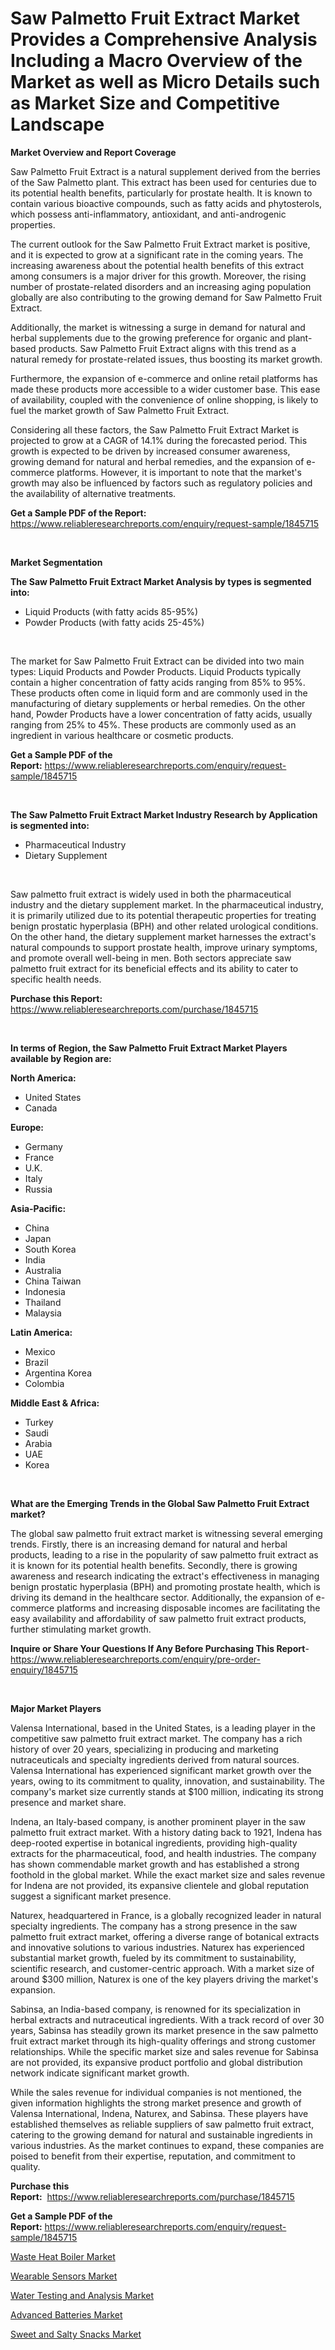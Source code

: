 <p><h1>Saw Palmetto Fruit Extract Market Provides a Comprehensive Analysis Including a Macro Overview of the Market as well as Micro Details such as Market Size and Competitive Landscape</h1></p><p><strong>Market Overview and Report Coverage</strong></p>
<p><p>Saw Palmetto Fruit Extract is a natural supplement derived from the berries of the Saw Palmetto plant. This extract has been used for centuries due to its potential health benefits, particularly for prostate health. It is known to contain various bioactive compounds, such as fatty acids and phytosterols, which possess anti-inflammatory, antioxidant, and anti-androgenic properties.</p><p>The current outlook for the Saw Palmetto Fruit Extract market is positive, and it is expected to grow at a significant rate in the coming years. The increasing awareness about the potential health benefits of this extract among consumers is a major driver for this growth. Moreover, the rising number of prostate-related disorders and an increasing aging population globally are also contributing to the growing demand for Saw Palmetto Fruit Extract.</p><p>Additionally, the market is witnessing a surge in demand for natural and herbal supplements due to the growing preference for organic and plant-based products. Saw Palmetto Fruit Extract aligns with this trend as a natural remedy for prostate-related issues, thus boosting its market growth.</p><p>Furthermore, the expansion of e-commerce and online retail platforms has made these products more accessible to a wider customer base. This ease of availability, coupled with the convenience of online shopping, is likely to fuel the market growth of Saw Palmetto Fruit Extract.</p><p>Considering all these factors, the Saw Palmetto Fruit Extract Market is projected to grow at a CAGR of 14.1% during the forecasted period. This growth is expected to be driven by increased consumer awareness, growing demand for natural and herbal remedies, and the expansion of e-commerce platforms. However, it is important to note that the market's growth may also be influenced by factors such as regulatory policies and the availability of alternative treatments.</p></p>
<p><strong>Get a Sample PDF of the Report:</strong> <a href="https://www.reliableresearchreports.com/enquiry/request-sample/1845715">https://www.reliableresearchreports.com/enquiry/request-sample/1845715</a></p>
<p>&nbsp;</p>
<p><strong>Market Segmentation</strong></p>
<p><strong>The Saw Palmetto Fruit Extract Market Analysis by types is segmented into:</strong></p>
<p><ul><li>Liquid Products (with fatty acids 85-95%)</li><li>Powder Products (with fatty acids 25-45%)</li></ul></p>
<p>&nbsp;</p>
<p><p>The market for Saw Palmetto Fruit Extract can be divided into two main types: Liquid Products and Powder Products. Liquid Products typically contain a higher concentration of fatty acids ranging from 85% to 95%. These products often come in liquid form and are commonly used in the manufacturing of dietary supplements or herbal remedies. On the other hand, Powder Products have a lower concentration of fatty acids, usually ranging from 25% to 45%. These products are commonly used as an ingredient in various healthcare or cosmetic products.</p></p>
<p><strong>Get a Sample PDF of the Report:</strong>&nbsp;<a href="https://www.reliableresearchreports.com/enquiry/request-sample/1845715">https://www.reliableresearchreports.com/enquiry/request-sample/1845715</a></p>
<p>&nbsp;</p>
<p><strong>The Saw Palmetto Fruit Extract Market Industry Research by Application is segmented into:</strong></p>
<p><ul><li>Pharmaceutical Industry</li><li>Dietary Supplement</li></ul></p>
<p>&nbsp;</p>
<p><p>Saw palmetto fruit extract is widely used in both the pharmaceutical industry and the dietary supplement market. In the pharmaceutical industry, it is primarily utilized due to its potential therapeutic properties for treating benign prostatic hyperplasia (BPH) and other related urological conditions. On the other hand, the dietary supplement market harnesses the extract's natural compounds to support prostate health, improve urinary symptoms, and promote overall well-being in men. Both sectors appreciate saw palmetto fruit extract for its beneficial effects and its ability to cater to specific health needs.</p></p>
<p><strong>Purchase this Report:</strong>&nbsp; <a href="https://www.reliableresearchreports.com/purchase/1845715">https://www.reliableresearchreports.com/purchase/1845715</a></p>
<p>&nbsp;</p>
<p><strong>In terms of Region, the Saw Palmetto Fruit Extract Market Players available by Region are:</strong></p>
<p>
    <p> <strong> North America: </strong>
        <ul>
            <li>United States</li>
            <li>Canada</li>
        </ul>
        </p> 
    <p> <strong> Europe: </strong>
        <ul>
            <li>Germany</li>
            <li>France</li>
            <li>U.K.</li>
            <li>Italy</li>
            <li>Russia</li>
        </ul>
        </p> 
    <p> <strong> Asia-Pacific: </strong>
        <ul>
            <li>China</li>
            <li>Japan</li>
            <li>South Korea</li>
            <li>India</li>
            <li>Australia</li>
            <li>China Taiwan</li>
            <li>Indonesia</li>
            <li>Thailand</li>
            <li>Malaysia</li>
        </ul>
        </p> 
    <p> <strong> Latin America: </strong>
        <ul>
            <li>Mexico</li>
            <li>Brazil</li>
            <li>Argentina Korea</li>
            <li>Colombia</li>
        </ul>
        </p> 
    <p> <strong> Middle East & Africa: </strong>
        <ul>
            <li>Turkey</li>
            <li>Saudi</li>
            <li>Arabia</li>
            <li>UAE</li>
            <li>Korea</li>
        </ul>
    </p>
    </p>
<p>&nbsp;</p>
<p><strong>What are the Emerging Trends in the Global Saw Palmetto Fruit Extract market?</strong></p>
<p><p>The global saw palmetto fruit extract market is witnessing several emerging trends. Firstly, there is an increasing demand for natural and herbal products, leading to a rise in the popularity of saw palmetto fruit extract as it is known for its potential health benefits. Secondly, there is growing awareness and research indicating the extract's effectiveness in managing benign prostatic hyperplasia (BPH) and promoting prostate health, which is driving its demand in the healthcare sector. Additionally, the expansion of e-commerce platforms and increasing disposable incomes are facilitating the easy availability and affordability of saw palmetto fruit extract products, further stimulating market growth.</p></p>
<p><strong>Inquire or Share Your Questions If Any Before Purchasing This Report</strong>- <a href="https://www.reliableresearchreports.com/enquiry/pre-order-enquiry/1845715">https://www.reliableresearchreports.com/enquiry/pre-order-enquiry/1845715</a></p>
<p>&nbsp;</p>
<p><strong>Major Market Players</strong></p>
<p><p>Valensa International, based in the United States, is a leading player in the competitive saw palmetto fruit extract market. The company has a rich history of over 20 years, specializing in producing and marketing nutraceuticals and specialty ingredients derived from natural sources. Valensa International has experienced significant market growth over the years, owing to its commitment to quality, innovation, and sustainability. The company's market size currently stands at $100 million, indicating its strong presence and market share.</p><p>Indena, an Italy-based company, is another prominent player in the saw palmetto fruit extract market. With a history dating back to 1921, Indena has deep-rooted expertise in botanical ingredients, providing high-quality extracts for the pharmaceutical, food, and health industries. The company has shown commendable market growth and has established a strong foothold in the global market. While the exact market size and sales revenue for Indena are not provided, its expansive clientele and global reputation suggest a significant market presence.</p><p>Naturex, headquartered in France, is a globally recognized leader in natural specialty ingredients. The company has a strong presence in the saw palmetto fruit extract market, offering a diverse range of botanical extracts and innovative solutions to various industries. Naturex has experienced substantial market growth, fueled by its commitment to sustainability, scientific research, and customer-centric approach. With a market size of around $300 million, Naturex is one of the key players driving the market's expansion.</p><p>Sabinsa, an India-based company, is renowned for its specialization in herbal extracts and nutraceutical ingredients. With a track record of over 30 years, Sabinsa has steadily grown its market presence in the saw palmetto fruit extract market through its high-quality offerings and strong customer relationships. While the specific market size and sales revenue for Sabinsa are not provided, its expansive product portfolio and global distribution network indicate significant market growth.</p><p>While the sales revenue for individual companies is not mentioned, the given information highlights the strong market presence and growth of Valensa International, Indena, Naturex, and Sabinsa. These players have established themselves as reliable suppliers of saw palmetto fruit extract, catering to the growing demand for natural and sustainable ingredients in various industries. As the market continues to expand, these companies are poised to benefit from their expertise, reputation, and commitment to quality.</p></p>
<p><strong>Purchase this Report:</strong>&nbsp;&nbsp;<a href="https://www.reliableresearchreports.com/purchase/1845715">https://www.reliableresearchreports.com/purchase/1845715</a></p>
<p></p>
<p><strong>Get a Sample PDF of the Report:</strong>&nbsp;<a href="https://www.reliableresearchreports.com/enquiry/request-sample/1845715">https://www.reliableresearchreports.com/enquiry/request-sample/1845715</a></p>
<p><p><a href="https://medium.com/@jeromekling1967/waste-heat-boiler-market-research-report-its-history-and-forecast-2023-to-2030-a99d8af5fa54">Waste Heat Boiler Market</a></p><p><a href="https://medium.com/@othamcclure/wearable-sensors-market-insights-into-market-cagr-market-trends-and-growth-strategies-78c43b63506a">Wearable Sensors Market</a></p><p><a href="https://medium.com/@terrellconn/water-testing-and-analysis-market-furnishes-information-on-market-share-market-trends-and-market-d240dd51d9c4">Water Testing and Analysis Market</a></p><p><a href="https://medium.com/@randallbode/advanced-batteries-market-report-reveals-the-latest-trends-and-growth-opportunities-of-this-market-e461d669de59">Advanced Batteries Market</a></p><p><a href="https://medium.com/@robinsinghrp23/sweet-and-salty-snacks-market-outlook-industry-overview-and-forecast-2023-to-2030-6ad765fd8cb1">Sweet and Salty Snacks Market</a></p></p>
